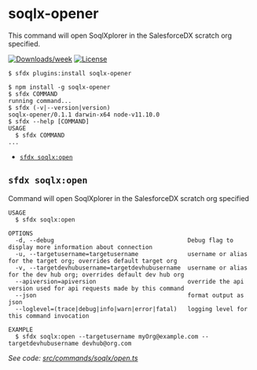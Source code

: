 soqlx-opener
============

This command will open SoqlXplorer in the SalesforceDX scratch org specified.

[![Downloads/week](https://img.shields.io/npm/dw/soqlx-opener.svg)](https://npmjs.org/package/soqlx-opener)
[![License](https://img.shields.io/npm/l/soqlx-opener.svg)](https://github.com/ImJohnMDaniel/soqlx-opener/blob/master/package.json)

<!-- toc -->

<!-- tocstop -->
<!-- install -->
`$ sfdx plugins:install soqlx-opener`
<!-- installstop -->
<!-- usage -->
```sh-session
$ npm install -g soqlx-opener
$ sfdx COMMAND
running command...
$ sfdx (-v|--version|version)
soqlx-opener/0.1.1 darwin-x64 node-v11.10.0
$ sfdx --help [COMMAND]
USAGE
  $ sfdx COMMAND
...
```
<!-- usagestop -->
<!-- commands -->
* [`sfdx soqlx:open`](#sfdx-soqlxopen)

## `sfdx soqlx:open`

Command will open SoqlXplorer in the SalesforceDX scratch org specified

```
USAGE
  $ sfdx soqlx:open

OPTIONS
  -d, --debug                                      Debug flag to display more information about connection
  -u, --targetusername=targetusername              username or alias for the target org; overrides default target org
  -v, --targetdevhubusername=targetdevhubusername  username or alias for the dev hub org; overrides default dev hub org
  --apiversion=apiversion                          override the api version used for api requests made by this command
  --json                                           format output as json
  --loglevel=(trace|debug|info|warn|error|fatal)   logging level for this command invocation

EXAMPLE
  $ sfdx soqlx:open --targetusername myOrg@example.com --targetdevhubusername devhub@org.com
```

_See code: [src/commands/soqlx/open.ts](https://github.com/ImJohnMDaniel/soqlx-opener/blob/0.1.1/src/commands/soqlx/open.ts)_
<!-- commandsstop -->
